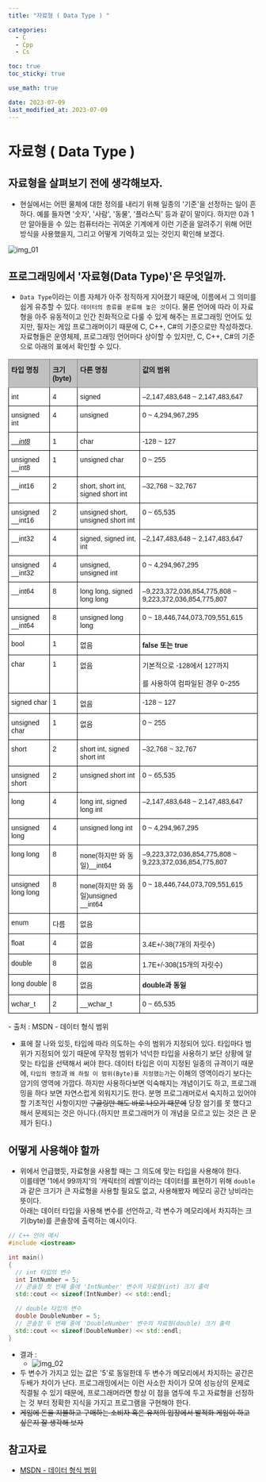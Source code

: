 ```yaml
---
title: "자료형 ( Data Type ) " 

categories:
  - C
  - Cpp
  - Cs

toc: true
toc_sticky: true

use_math: true

date: 2023-07-09
last_modified_at: 2023-07-09
---
```


# 자료형 ( Data Type )

## 자료형을 살펴보기 전에 생각해보자.
- 현실에서는 어떤 물체에 대한 정의를 내리기 위해 일종의 '기준'을 선정하는 일이 흔하다. 예를 들자면 '숫자', '사람', '동물', '플라스틱' 등과 같이 말이다. 하지만 0과 1만 알아들을 수 있는 컴퓨터라는 귀여운 기계에게 이런 기준을 알려주기 위해 어떤 방식을 사용했을지, 그리고 어떻게 기억하고 있는 것인지 확인해 보겠다.

![img_01](https://github.com/Kjaeseong/Kjaeseong.github.io/assets/103081763/91c39eed-1d9f-4ac4-bff5-5e8aa311ead6)

## 프로그래밍에서 '자료형(Data Type)'은 무엇일까.
- `Data Type`이라는 이름 자체가 아주 정직하게 지어졌기 때문에, 이름에서 그 의미를 쉽게 유추할 수 있다. `데이터의 종류를 분류해 놓은 것`이다. 물론 언어에 따라 이 자료형을 아주 유동적이고 인간 친화적으로 다룰 수 있게 해주는 프로그래밍 언어도 있지만, 필자는 게임 프로그래머이기 때문에 C, C++, C#의 기준으로만 작성하겠다.<br> 자료형들은 운영체제, 프로그래밍 언어마다 상이할 수 있지만, C, C++, C#의 기준으로 아래의 표에서 확인할 수 있다.

<style type="text/css">
.tg  {border-collapse:collapse;border-spacing:0;}
.tg td{border-color:black;border-style:solid;border-width:1px;font-family:Arial, sans-serif;font-size:14px;
  overflow:hidden;padding:10px 5px;word-break:normal;}
.tg th{border-color:black;border-style:solid;border-width:1px;font-family:Arial, sans-serif;font-size:14px;
  font-weight:normal;overflow:hidden;padding:10px 5px;word-break:normal;}
.tg .tg-pnt0{background-color:#c0c0c0;border-color:inherit;color:#161616;font-weight:bold;text-align:left;vertical-align:top}
.tg .tg-jzhi{background-color:#FFF;border-color:#000000;color:#161616;text-align:left;vertical-align:top}
.tg .tg-elzx{background-color:#FFF;border-color:#000000;color:#161616;font-style:italic;text-align:left;text-decoration:underline;
  vertical-align:top}
.tg .tg-6lpz{background-color:#FFF;border-color:#000000;color:#161616;font-weight:bold;text-align:left;vertical-align:top}
</style>
<table class="tg">
<thead>
  <tr>
    <th class="tg-pnt0">타입 명칭</th>
    <th class="tg-pnt0">크기(byte)</th>
    <th class="tg-pnt0">다른 명칭</th>
    <th class="tg-pnt0">값의 범위</th>
  </tr>
</thead>
<tbody>
  <tr>
    <td class="tg-jzhi">int</td>
    <td class="tg-jzhi">4</td>
    <td class="tg-jzhi">signed</td>
    <td class="tg-jzhi">–2,147,483,648 ~ 2,147,483,647</td>
  </tr>
  <tr>
    <td class="tg-jzhi">unsigned int</td>
    <td class="tg-jzhi">4</td>
    <td class="tg-jzhi">unsigned</td>
    <td class="tg-jzhi">0 ~ 4,294,967,295</td>
  </tr>
  <tr>
    <td class="tg-elzx">__int8</td>
    <td class="tg-jzhi">1</td>
    <td class="tg-jzhi">char</td>
    <td class="tg-jzhi">-128 ~ 127</td>
  </tr>
  <tr>
    <td class="tg-jzhi">unsigned __int8</td>
    <td class="tg-jzhi">1</td>
    <td class="tg-jzhi">unsigned char</td>
    <td class="tg-jzhi">0 ~ 255</td>
  </tr>
  <tr>
    <td class="tg-jzhi">__int16</td>
    <td class="tg-jzhi">2</td>
    <td class="tg-jzhi">short, short int, signed short int</td>
    <td class="tg-jzhi">–32,768 ~ 32,767</td>
  </tr>
  <tr>
    <td class="tg-jzhi">unsigned __int16</td>
    <td class="tg-jzhi">2</td>
    <td class="tg-jzhi">unsigned short, unsigned short int</td>
    <td class="tg-jzhi">0 ~ 65,535</td>
  </tr>
  <tr>
    <td class="tg-jzhi">__int32</td>
    <td class="tg-jzhi">4</td>
    <td class="tg-jzhi">signed, signed int, int</td>
    <td class="tg-jzhi">–2,147,483,648 ~ 2,147,483,647</td>
  </tr>
  <tr>
    <td class="tg-jzhi">unsigned __int32</td>
    <td class="tg-jzhi">4</td>
    <td class="tg-jzhi">unsigned, unsigned int</td>
    <td class="tg-jzhi">0 ~ 4,294,967,295</td>
  </tr>
  <tr>
    <td class="tg-jzhi">__int64</td>
    <td class="tg-jzhi">8</td>
    <td class="tg-jzhi">long long, signed long long</td>
    <td class="tg-jzhi">–9,223,372,036,854,775,808 ~ 9,223,372,036,854,775,807</td>
  </tr>
  <tr>
    <td class="tg-jzhi">unsigned __int64</td>
    <td class="tg-jzhi">8</td>
    <td class="tg-jzhi">unsigned long long</td>
    <td class="tg-jzhi">0 ~ 18,446,744,073,709,551,615</td>
  </tr>
  <tr>
    <td class="tg-jzhi">bool</td>
    <td class="tg-jzhi">1</td>
    <td class="tg-jzhi">없음</td>
    <td class="tg-6lpz">false 또는 true</td>
  </tr>
  <tr>
    <td class="tg-jzhi">char</td>
    <td class="tg-jzhi">1</td>
    <td class="tg-jzhi">없음</td>
    <td class="tg-jzhi">기본적으로 -128에서 127까지<br><br>를 사용하여 컴파일된 경우 0~255 </td>
  </tr>
  <tr>
    <td class="tg-jzhi">signed char</td>
    <td class="tg-jzhi">1</td>
    <td class="tg-jzhi">없음</td>
    <td class="tg-jzhi">-128 ~ 127</td>
  </tr>
  <tr>
    <td class="tg-jzhi">unsigned char</td>
    <td class="tg-jzhi">1</td>
    <td class="tg-jzhi">없음</td>
    <td class="tg-jzhi">0 ~ 255</td>
  </tr>
  <tr>
    <td class="tg-jzhi">short</td>
    <td class="tg-jzhi">2</td>
    <td class="tg-jzhi">short int, signed short int</td>
    <td class="tg-jzhi">–32,768 ~ 32,767</td>
  </tr>
  <tr>
    <td class="tg-jzhi">unsigned short</td>
    <td class="tg-jzhi">2</td>
    <td class="tg-jzhi">unsigned short int</td>
    <td class="tg-jzhi">0 ~ 65,535</td>
  </tr>
  <tr>
    <td class="tg-jzhi">long</td>
    <td class="tg-jzhi">4</td>
    <td class="tg-jzhi">long int, signed long int</td>
    <td class="tg-jzhi">–2,147,483,648 ~ 2,147,483,647</td>
  </tr>
  <tr>
    <td class="tg-jzhi">unsigned long</td>
    <td class="tg-jzhi">4</td>
    <td class="tg-jzhi">unsigned long int</td>
    <td class="tg-jzhi">0 ~ 4,294,967,295</td>
  </tr>
  <tr>
    <td class="tg-jzhi">long long</td>
    <td class="tg-jzhi">8</td>
    <td class="tg-jzhi">none(하지만 와 동일)__int64</td>
    <td class="tg-jzhi">–9,223,372,036,854,775,808 ~ 9,223,372,036,854,775,807</td>
  </tr>
  <tr>
    <td class="tg-jzhi">unsigned long long</td>
    <td class="tg-jzhi">8</td>
    <td class="tg-jzhi">none(하지만 와 동일)unsigned __int64</td>
    <td class="tg-jzhi">0 ~ 18,446,744,073,709,551,615</td>
  </tr>
  <tr>
    <td class="tg-jzhi">enum</td>
    <td class="tg-jzhi">다름</td>
    <td class="tg-jzhi">없음</td>
    <td class="tg-jzhi"></td>
  </tr>
  <tr>
    <td class="tg-jzhi">float</td>
    <td class="tg-jzhi">4</td>
    <td class="tg-jzhi">없음</td>
    <td class="tg-jzhi">3.4E+/-38(7개의 자릿수)</td>
  </tr>
  <tr>
    <td class="tg-jzhi">double</td>
    <td class="tg-jzhi">8</td>
    <td class="tg-jzhi">없음</td>
    <td class="tg-jzhi">1.7E+/-308(15개의 자릿수)</td>
  </tr>
  <tr>
    <td class="tg-jzhi">long double</td>
    <td class="tg-jzhi">8</td>
    <td class="tg-jzhi">없음</td>
    <td class="tg-6lpz">double과 동일</td>
  </tr>
  <tr>
    <td class="tg-jzhi">wchar_t</td>
    <td class="tg-jzhi">2</td>
    <td class="tg-jzhi">__wchar_t</td>
    <td class="tg-jzhi">0 ~ 65,535</td>
  </tr>
</tbody>
</table>
- 출처 : MSDN - 데이터 형식 범위

- 표에 잘 나와 있듯, 타입에 따라 의도하는 수의 범위가 지정되어 있다. 타입마다 범위가 지정되어 있기 때문에 무작정 범위가 넉넉한 타입을 사용하기 보단 상황에 알맞는 타입을 선택해서 써야 한다. 데이터 타입은 이미 지정된 일종의 규격이기 때문에, `타입의 명칭`과 `왜 하필 이 범위(Byte)를 지정했는가`는 이해의 영역이라기 보다는 암기의 영역에 가깝다. 하지만 사용하다보면 익숙해지는 개념이기도 하고, 프로그래밍을 하다 보면 자연스럽게 외워지기도 한다. 분명 프로그래머로서 숙지하고 있어야 할 기초적인 사항이지만 ~~구글링만 해도 바로 나오기 때문에~~ 당장 암기를 못 했다고 해서 문제되는 것은 아니다.(하지만 프로그래머가 이 개념을 모르고 있는 것은 큰 문제가 된다.)

## 어떻게 사용해야 할까
- 위에서 언급했듯, 자료형을 사용할 때는 그 의도에 맞는 타입을 사용해야 한다. <br> 이를테면 '1에서 99까지'의 '캐릭터의 레벨'이라는 데이터를 표현하기 위해 `double`과 같은 크기가 큰 자료형을 사용할 필요도 없고, 사용해봤자 메모리 공간 낭비라는 뜻이다. <br> 아래는 데이터 타입을 사용해 변수를 선언하고, 각 변수가 메모리에서 차지하는 크기(byte)를 콘솔창에 출력하는 예시이다.

```cpp
// C++ 언어 예시
#include <iostream>

int main()
{
  // int 타입의 변수
  int IntNumber = 5;
  // 콘솔창 첫 번째 줄에 'IntNumber' 변수의 자료형(int) 크기 출력
  std::cout << sizeof(IntNumber) << std::endl;

  // double 타입의 변수
  double DoubleNumber = 5;
  // 콘솔창 두 번째 줄에 'DoubleNumber' 변수의 자료형(double) 크기 출력
  std::cout << sizeof(DoubleNumber) << std::endl;
}
```

- 결과 : 
  - ![img_02](https://github.com/Kjaeseong/Kjaeseong.github.io/assets/103081763/ebb668df-e74a-4426-9a04-daccd245f0c8)
- 두 변수가 가지고 있는 값은 '5'로 동일한데 두 변수가 메모리에서 차지하는 공간은 두배가 차이가 난다. 프로그래밍에서는 이런 사소한 차이가 모여 성능상의 문제로 직결될 수 있기 때문에, 프로그래머라면 항상 이 점을 염두에 두고 자료형을 선정하는 것 부터 정확한 지식을 가지고 프로그램을 구현해야 한다.
- ~~게임에 돈을 지불하고 구매하는 소비자 혹은 유저의 입장에서 발적화 게임이 하고 싶은지 잘 생각해 보자~~

## 참고자료
- [MSDN - 데이터 형식 범위](https://learn.microsoft.com/ko-kr/cpp/cpp/data-type-ranges?view=msvc-170)